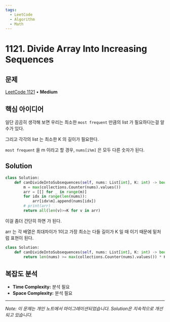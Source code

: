 ```yaml
---
tags:
  - LeetCode
  - Algorithm
  - Math
---
```


# 1121. Divide Array Into Increasing Sequences

## 문제

[LeetCode 1121](https://leetcode.com/problems/divide-array-into-increasing-sequences/) • **Medium**

## 핵심 아이디어

일단 곰곰히 생각해 보면 우리는 최소한 `most frequent` 만큼의 list 가 필요하다는걸 알수가 있다.

그리고 각각의 list 는 최소한 K 의 길이가 필요한다.

`most frequent` 을 m 이라고 할 경우, `nums[i%m]` 은 모두 다른 숫자가 된다.

## Solution

```python
class Solution:
    def canDivideIntoSubsequences(self, nums: List[int], K: int) -> bool:
        m = max(collections.Counter(nums).values()) 
        arr = [[] for _ in range(m)]
        for idx in range(len(nums)):
            arr[idx%m].append(nums[idx])
        # print(arr)
        return all(len(v)>=K for v in arr)
```

  

이걸 좀더 간단히 하면 가 된다.

arr 는 각 배열은 최대차이가 1이고 가장 최소는 다들 길이가 K 일 때 이기 때문에 밑처럼 표현이 된다.

```python
class Solution:
    def canDivideIntoSubsequences(self, nums: List[int], K: int) -> bool:
        return len(nums) >= max(collections.Counter(nums).values()) * K
```

## 복잡도 분석

- **Time Complexity:** 분석 필요
- **Space Complexity:** 분석 필요


---

*Note: 이 문제는 개인 노트에서 마이그레이션되었습니다. Solution은 지속적으로 개선되고 있습니다.*
